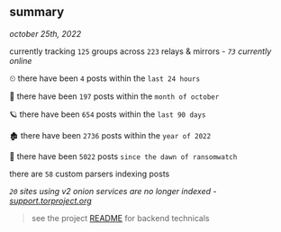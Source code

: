 
## summary
_october 25th, 2022_

currently tracking `125` groups across `223` relays & mirrors - _`73` currently online_

⏲ there have been `4` posts within the `last 24 hours`

🦈 there have been `197` posts within the `month of october`

🪐 there have been `654` posts within the `last 90 days`

🏚 there have been `2736` posts within the `year of 2022`

🦕 there have been `5022` posts `since the dawn of ransomwatch`

there are `58` custom parsers indexing posts

_`20` sites using v2 onion services are no longer indexed - [support.torproject.org](https://support.torproject.org/onionservices/v2-deprecation/)_

> see the project [README](https://github.com/joshhighet/ransomwatch#ransomwatch--) for backend technicals
